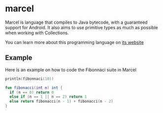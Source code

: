 # marcel
Marcel is language that compiles to Java bytecode, with a guaranteed support for Android. It also aims to use primitive types as much as possible when
working with Collections.

You can learn more about this programming language on [its website](https://tambapps.github.io/marcel)
## Example

Here is an example on how to code the Fibonnaci suite in Marcel

```kotlin
println(fibonnaci(10))

fun fibonacci(int n) int {
  if (n == 0) return 0
  else if (n == 1 || n == 2) return 1
  else return fibonacci(n - 1) + fibonacci(n - 2)
}
```
